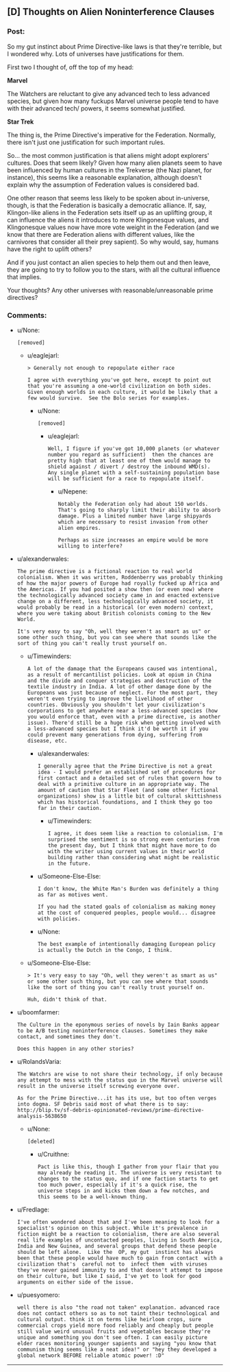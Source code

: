 ## [D] Thoughts on Alien Noninterference Clauses

### Post:

So my gut instinct about Prime Directive-like laws is that they're terrible, but I wondered why. Lots of universes have justifications for them.

First two I thought of, off the top of my head:

**Marvel**

The Watchers are reluctant to give any advanced tech to less advanced species, but given how many fuckups Marvel universe people tend to have with their advanced tech/ powers, it seems somewhat justified.

**Star Trek**

The thing is, the Prime Directive's imperative for the Federation. Normally, there isn't just one justification for such important rules.

So... the most common justification is that aliens might adopt explorers' cultures. Does that seem likely? Given how many alien planets seem to have been influenced by human cultures in the Trekverse (the Nazi planet, for instance), this seems like a reasonable explanation, although doesn't explain why the assumption of Federation values is considered bad.

One other reason that seems less likely to be spoken about in-universe, though, is that the Federation is basically a democratic alliance. If, say, Klingon-like aliens in the Federation sets itself up as an uplifting group, it can influence the aliens it introduces to more Klingonesque values, and Klingonesque values now have more vote weight in the Federation (and we know that there are Federation aliens with different values, like the carnivores that consider all their prey sapient). So why would, say, humans have the right to uplift others?

And if you just contact an alien species to help them out and then leave, they are going to try to follow you to the stars, with all the cultural influence that implies.

Your thoughts? Any other universes with reasonable/unreasonable prime directives?

### Comments:

- u/None:
  ```
  [removed]
  ```

  - u/eaglejarl:
    ```
    > Generally not enough to repopulate either race

    I agree with everything you've got here, except to point out that you're assuming a one-world civilization on both sides.  Given enough worlds in each culture, it would be likely that a few would survive.  See the Bolo series for examples.
    ```

    - u/None:
      ```
      [removed]
      ```

      - u/eaglejarl:
        ```
        Well, I figure if you've got 10,000 planets (or whatever number you regard as sufficient)  then the chances are pretty high that at least one of them would manage to shield against / divert / destroy the inbound WMD(s).  Any single planet with a self-sustaining population base will be sufficient for a race to repopulate itself.
        ```

        - u/Nepene:
          ```
          Notably the Federation only had about 150 worlds. That's going to sharply limit their ability to absorb damage. Plus a limited number have large shipyards which are necessary to resist invasion from other alien empires.

          Perhaps as size increases an empire would be more willing to interfere?
          ```

- u/alexanderwales:
  ```
  The prime directive is a fictional reaction to real world colonialism. When it was written, Roddenberry was probably thinking of how the major powers of Europe had royally fucked up Africa and the Americas. If you had posited a show then (or even now) where the technologically advanced society came in and enacted extensive change on a different, less technologically advanced society, it would probably be read in a historical (or even modern) context, where you were taking about British colonists coming to the New World.

  It's very easy to say "Oh, well they weren't as smart as us" or some other such thing, but you can see where that sounds like the sort of thing you can't really trust yourself on.
  ```

  - u/Timewinders:
    ```
    A lot of the damage that the Europeans caused was intentional, as a result of mercantilist policies. Look at opium in China and the divide and conquer strategies and destruction of the textile industry in India. A lot of other damage done by the Europeans was just because of neglect. For the most part, they weren't even trying to improve the livelihood of other countries. Obviously you shouldn't let your civilization's corporations to get anywhere near a less-advanced species (how you would enforce that, even with a prime directive, is another issue). There'd still be a huge risk when getting involved with a less-advanced species but I think it'd be worth it if you could prevent many generations from dying, suffering from disease, etc.
    ```

    - u/alexanderwales:
      ```
      I generally agree that the Prime Directive is not a great idea - I would prefer an established set of procedures for first contact and a detailed set of rules that govern how to deal with a primitive culture in an appropriate way. The amount of caution that Star Fleet (and some other fictional organizations) show is a little bit of cultural skittishness which has historical foundations, and I think they go too far in their caution.
      ```

      - u/Timewinders:
        ```
        I agree, it does seem like a reaction to colonialism. I'm surprised the sentiment is so strong even centuries from the present day, but I think that might have more to do with the writer using current values in their world building rather than considering what might be realistic in the future.
        ```

    - u/Someone-Else-Else:
      ```
      I don't know, the White Man's Burden was definitely a thing as far as motives went.

      If you had the stated goals of colonialism as making money at the cost of conquered peoples, people would... disagree with policies.
      ```

    - u/None:
      ```
      The best example of intentionally damaging European policy is actually the Dutch in the Congo, I think.
      ```

  - u/Someone-Else-Else:
    ```
    > It's very easy to say "Oh, well they weren't as smart as us" or some other such thing, but you can see where that sounds like the sort of thing you can't really trust yourself on.

    Huh, didn't think of that.
    ```

- u/boomfarmer:
  ```
  The Culture in the eponymous series of novels by Iain Banks appear to be A/B testing noninterference clauses. Sometimes they make contact, and sometimes they don't.

  Does this happen in any other stories?
  ```

- u/RolandsVaria:
  ```
  The Watchrs are wise to not share their technology, if only because any attempt to mess with the status quo in the Marvel universe will result in the universe itself screwing everyone over.

  As for the Prime Directive...it has its use, but too often verges into dogma. SF Debris said most of what there is to say: http://blip.tv/sf-debris-opinionated-reviews/prime-directive-analysis-5638650
  ```

  - u/None:
    ```
    [deleted]
    ```

    - u/Cruithne:
      ```
      Pact is like this, though I gather from your flair that you may already be reading it. The universe is very resistant to changes to the status quo, and if one faction starts to get too much power, especially if it's a quick rise, the universe steps in and kicks them down a few notches, and this seems to be a well-known thing.
      ```

- u/Fredlage:
  ```
  I've often wondered about that and I've been meaning to look for a specialist's opinion on this subject. While it's prevalence in fiction might be a reaction to colonialism, there are also several real life examples of uncontacted peoples, living in South America, India and New Guinea, and several groups that defend these people should be left alone.  Like the  OP, my gut  instinct has always been that these people would have much to gain from contact  with a civilization that's  careful not to  infect them  with viruses they've never gained immunity to and that doesn't attempt to impose on their culture, but like I said, I've yet to look for good arguments on either side of the issue.
  ```

- u/puesyomero:
  ```
  well there is also "the road not taken" explanation. advanced race does not contact others so as to not taint their technological and cultural output. think it on terms like heirloom crops, sure commercial crops yield more food reliably and cheaply but people still value weird unusual fruits and vegetables because they're unique and something you don't see often. I can easily picture elder races monitoring younger sapients and saying "you know that communism thing seems like a neat idea!" or "hey they developed a global network BEFORE reliable atomic power! :D"
  ```

---


